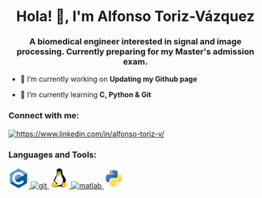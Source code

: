 <h1 align="center">Hola! 👋, I'm Alfonso Toriz-Vázquez</h1>
<h3 align="center">A biomedical engineer interested in signal and image processing. Currently preparing for my Master's admission exam.</h3>

- 🔭 I’m currently working on **Updating my Github page**

- 🌱 I’m currently learning **C, Python & Git**

<h3 align="left">Connect with me:</h3>
<p align="left">
<a href="https://www.linkedin.com/in/alfonso-toriz-v/" target="blank"><img align="center" src="https://www.google.com/url?sa=i&url=https%3A%2F%2Fwww.flaticon.es%2Ficono-gratis%2Flinkedin_145807&psig=AOvVaw2ZEVlmSHy5hsR1tx7Nrozi&ust=1649002365250000&source=images&cd=vfe&ved=0CAsQjRxqFwoTCOjLs9bi9fYCFQAAAAAdAAAAABAD" alt="https://www.linkedin.com/in/alfonso-toriz-v/" height="30" width="40" /></a>
</p>

<h3 align="left">Languages and Tools:</h3>
<p align="left"> <a href="https://www.cprogramming.com/" target="_blank"> <img src="https://raw.githubusercontent.com/devicons/devicon/master/icons/c/c-original.svg" alt="c" width="40" height="40"/> </a> <a href="https://git-scm.com/" target="_blank"> <img src="https://www.vectorlogo.zone/logos/git-scm/git-scm-icon.svg" alt="git" width="40" height="40"/> </a> <a href="https://www.linux.org/" target="_blank"> <img src="https://raw.githubusercontent.com/devicons/devicon/master/icons/linux/linux-original.svg" alt="linux" width="40" height="40"/> </a> <a href="https://www.mathworks.com/" target="_blank"> <img src="https://mathworks.github.io/assets/images/logo.png" alt="matlab" width="40" height="40"/> </a> <a href="https://www.python.org" target="_blank"> <img src="https://raw.githubusercontent.com/devicons/devicon/master/icons/python/python-original.svg" alt="python" width="40" height="40"/> </a> </p>
